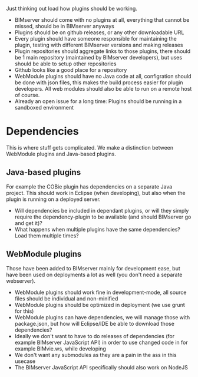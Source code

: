 Just thinking out load how plugins should be working.

- BIMserver should come with no plugins at all, everything that cannot be missed, should be in BIMserver anyways
- Plugins should be on github releases, or any other downloadable URL
- Every plugin should have someone responsible for maintaining the plugin, testing with different BIMserver versions and making releases
- Plugin repositories should aggregate links to those plugins, there should be 1 main repository (maintained by BIMserver developers), but uses should be able to setup other repositories
- Github looks like a good place for a repository
- WebModule plugins should have no Java code at all, configration should be done with json files, this makes the build process easier for plugin developers. All web modules should also be able to run on a remote host of course.
- Already an open issue for a long time: Plugins should be running in a sandboxed environment

# Dependencies

This is where stuff gets complicated. We make a distinction between WebModule plugins and Java-based plugins.

## Java-based plugins

For example the COBie plugin has dependencies on a separate Java project. This should work in Eclipse (when developing), but also when the plugin is running on a deployed server.
- Will dependencies be included in dependant plugins, or will they simply require the dependency-plugin to be available (and should BIMserver go and get it)?
- What happens when multiple plugins have the same dependencies? Load them multiple times?

## WebModule plugins

Those have been added to BIMserver mainly for development ease, but have been used on deployments a lot as well (you don't need a separate webserver).

- WebModule plugins should work fine in development-mode, all source files should be individual and non-minified
- WebModule plugins should be optimized in deployment (we use grunt for this)
- WebModule plugins can have dependencies, we will manage those with package.json, but how will Eclipse/IDE be able to download those dependencies?
- Ideally we don't want to have to do releases of dependencies (for example BIMserver JavaScript API) in order to use changed code in for example BIMvie.ws, while developing
- We don't want any submodules as they are a pain in the ass in this usecase
- The BIMserver JavaScript API specifically should also work on NodeJS
